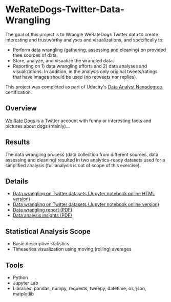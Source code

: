 # WeRateDogs-Twitter-Data-Wrangling
The goal of this project is to Wrangle WeRateDogs Twitter data to create interesting and trustworthy analyses and visualizations, and specifically to:
- Perform data wrangling (gathering, assessing and cleaning) on provided thee sources of data.
- Store, analyze, and visualize the wrangled data.
- Reporting on 1) data wrangling efforts and 2) data analyses and visualizations.
In addition, in the analysis only original tweets/ratings that have images should be used (no retweets nor replies).

This project was completed as part of Udacity's [Data Analyst Nanodegree](https://eu.udacity.com/course/data-analyst-nanodegree--nd002) certification.

## Overview
[We Rate Dogs](https://twitter.com/dog_rates) is a Twitter account with funny or interesting facts and pictures about dogs (mainly)...

## Results
The data wrangling process (data collection from different sources, data assessing and cleaning) resulted in two analytics-ready datasets used for a simplified analysis (full analysis is out of scope of this exercise).

## Details
- [Data wrangling on Twitter datasets (Jupyter notebook online HTML version)](https://ksatola.github.io/wrangle_act.html)
- [Data wrangling on Twitter datasets (Jupyter notebook online version)](https://github.com/ksatola/WeRateDogs-Twitter-Data-Wrangling/blob/master/wrangle_act.ipynbl)
- [Data wrangling report (PDF)](https://ksatola.github.io/wrangle_report.pdf)
- [Data analysis insights (PDF)](https://ksatola.github.io/act_report.pdf)

## Statistical Analysis Scope
- Basic descriptive statistics
- Timeseries visualization using moving (rolling) averages

## Tools
- Python
- Jupyter Lab
- Libraries: pandas, numpy, requests, tweepy, datetime, os, json, matplotlib
